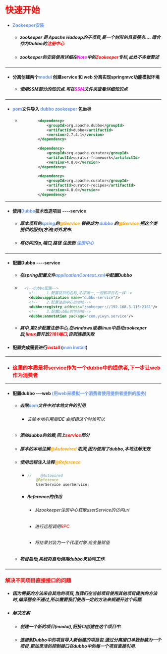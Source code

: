 # <font color='red'>快速开始</font>





- #### <font color='cornflowerblue'>Zookeeper安装</font>

  - ##### zookeeper 是 Apache Hadoop的子项目,是一个树形的目录服务.... 适合作为Dubbo的<font color='red'>注册中心</font>

  - ##### zookeeper的安装使用详细在<font color='fuchsia'>Note</font>中的<font color='red'>Zookeeper</font>专栏,此处不多做赘述

<hr>


- #### 分离创建两个<font color='cornflowerblue'>modul </font>创建service 和 web 分离实现springmvc功能模拟环境

  - ##### 使用SSM部分的知识点.可在<font color='fuchsia'>SSM</font>文件夹查看详细知识点



<hr>

- #### <font color='cornflowerblue'>pom</font>文件导入 <font color='cornflowerblue'>dubbo </font><font color='cornflowerblue'>zookeeper </font>包坐标

  - ```xml
     		<dependency>
                <groupId>org.apache.dubbo</groupId>
                <artifactId>dubbo</artifactId>
                <version>2.7.4.1</version>
            </dependency>
      
            <dependency>
                <groupId>org.apache.curator</groupId>
                <artifactId>curator-framework</artifactId>
                <version>4.0.0</version>
            </dependency>
      
            <dependency>
                <groupId>org.apache.curator</groupId>
                <artifactId>curator-recipes</artifactId>
                <version>4.0.0</version>
            </dependency>
    ```



<hr>

- #### 使用<font color='cornflowerblue'>Dubbo</font>技术改造项目 ----service

  - ##### 原本项目的<font color='cornflowerblue'>spring</font>的<font color='orange'>@Service</font> 替换成为 <font color='cornflowerblue'>dubbo</font> 的<font color='orange'>@Service</font> 把这个类提供的服务(方法)对外发布.

  - ##### 将访问的ip,端口,路径 注册到 <font color='cornflowerblue'>注册中心</font> 



<hr>

- #### 配置Dubbo ----service

  - ##### 在spring配置文件<font color='cornflowerblue'>applicationContext.xml</font>中配置Dubbo

  - ```xml
      <!--dubbo配置-->
        <!--    1.配置项目的名称,名字唯一,一般和项目名一样-->
        <dubbo:application name="dubbo-service"/>
        <!--    2.配置注册中心的地址-->
        <dubbo:registry address="zookeeper://192.168.3.115:2181"/>
        <!--    3.配置bubbo的包扫描-->
        <dubbo:annotation package="com.yiwyn.service"/>
    ```

  - ##### 其中,第2步配置注册中心,在windows或者linux中启动zookeeper后,<font color='red'>linux</font>要开放<font color='red'>2181端口</font>,否则连接失败



- #### 配置完成需要进行<font color='red'>install</font>  (<font color='cornflowerblue'>mvn install</font>)

<hr>

- ### <font color='red'>这里的本质是将service作为一个dubbo中的提供者,下一步让web作为消费者</font>



<hr>



- #### 配置dubbo ---web  <font color='cornflowerblue'>(用web来模拟一个消费者使用提供者提供的服务)</font>

  - ##### 去除<font color='cornflowerblue'>pom</font>文件中对本地文件的引用

    - ###### 去除本地引用后IDE 会报错这个时候可以

  - ##### 添加dubbo的依赖,同上<font color='red'>service</font>部分

  - ##### 原本的本地注解<font color='orange'>@Autowired</font> 取消,因为使用了dubbo,本地注解无效

  - ##### 使用远程注入注释<font color='orange'>@Reference</font> 

    - ```java
      //    @Autowired
          @Reference
          UserService userService;
      ```

    - ##### Reference的作用

      - ###### 从zookeeper注册中心获取userService的访问url

      - ###### 进行远程调用<font color='red'>RPC</font>

      - ###### 将结果封装为一个代理对象.给变量赋值

  - ##### 项目启动,系统将自动调用dubbo来协同工作.









<hr>



### <font color='red'>解决不同项目直接接口的问题</font>

- ##### 因为需要的方法来自其他的项目,当我们在当前项目使用其他项目提供的方法时,编译器会不通过,所以需要我们使用一定的方法来规避开这个问题.

- ##### 解决方案

  - ##### 创建一个新的项目(modul),把接口创建在这个项目中.

  - ##### 连接到Dubbo中的项目导入新创建的项目包.通过分离接口单独封装为一个项目,更加灵活的控制接口在dubbo中的每一个项目直接引用.





